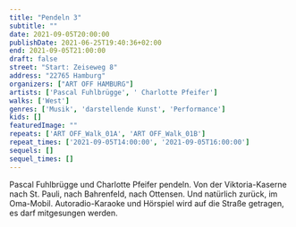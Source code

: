 ```yaml
---
title: "Pendeln 3"
subtitle: ""
date: 2021-09-05T20:00:00
publishDate: 2021-06-25T19:40:36+02:00
end: 2021-09-05T21:00:00
draft: false
street: "Start: Zeiseweg 8"
address: "22765 Hamburg"
organizers: ["ART OFF HAMBURG"]
artists: ['Pascal Fuhlbrügge', ' Charlotte Pfeifer']
walks: ['West']
genres: ['Musik', 'darstellende Kunst', 'Performance']
kids: []
featuredImage: ""
repeats: ['ART OFF_Walk_01A', 'ART OFF_Walk_01B']
repeat_times: ['2021-09-05T14:00:00', '2021-09-05T16:00:00']
sequels: []
sequel_times: []
---
```


Pascal Fuhlbrügge und Charlotte Pfeifer pendeln. Von der Viktoria-Kaserne nach St. Pauli, nach Bahrenfeld, nach Ottensen. Und natürlich zurück, im Oma-Mobil. Autoradio-Karaoke und Hörspiel wird auf die Straße getragen, es darf mitgesungen werden. 